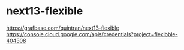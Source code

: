 # next13-flexible


https://grafbase.com/quintran/next13-flexible
https://console.cloud.google.com/apis/credentials?project=flexibble-404508